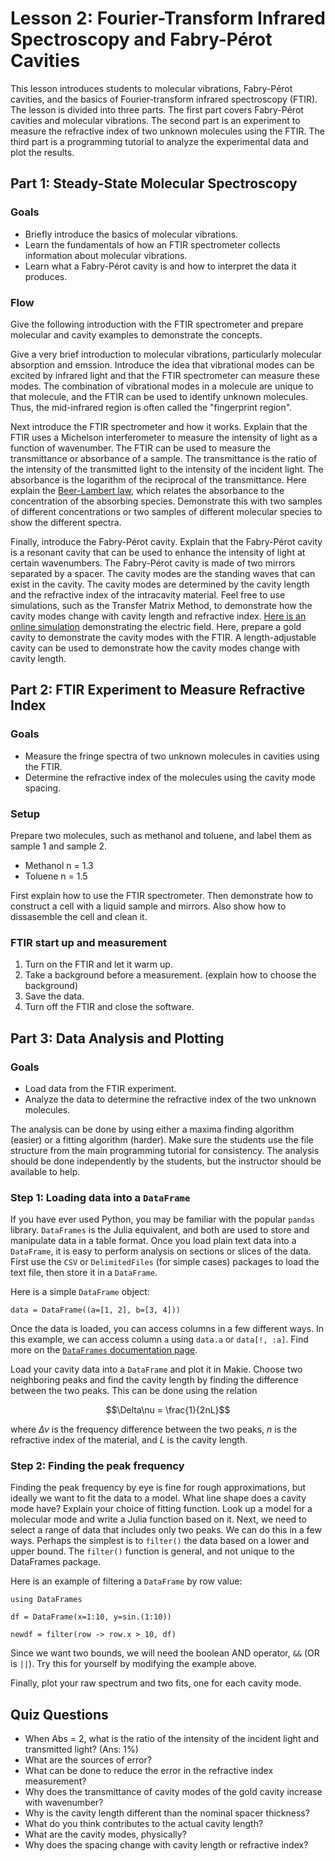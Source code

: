 # Lesson 2: Fourier-Transform Infrared Spectroscopy and Fabry-Pérot Cavities

This lesson introduces students to molecular vibrations, Fabry-Pérot cavities, and the basics of Fourier-transform infrared spectroscopy (FTIR). The lesson is divided into three parts. The first part covers Fabry-Pérot cavities and molecular vibrations. The second part is an experiment to measure the refractive index of two unknown molecules using the FTIR. The third part is a programming tutorial to analyze the experimental data and plot the results.


## Part 1: Steady-State Molecular Spectroscopy
### Goals
- Briefly introduce the basics of molecular vibrations.
- Learn the fundamentals of how an FTIR spectrometer collects information about molecular vibrations.
- Learn what a Fabry-Pérot cavity is and how to interpret the data it produces.

### Flow
Give the following introduction with the FTIR spectrometer and prepare molecular and cavity examples to demonstrate the concepts.

Give a very brief introduction to molecular vibrations, particularly molecular absorption and emssion.
Introduce the idea that vibrational modes can be excited by infrared light and that the FTIR spectrometer can measure these modes.
The combination of vibrational modes in a molecule are unique to that molecule, and the FTIR can be used to identify unknown molecules.
Thus, the mid-infrared region is often called the "fingerprint region".

Next introduce the FTIR spectrometer and how it works.
Explain that the FTIR uses a Michelson interferometer to measure the intensity of light as a function of wavenumber.
The FTIR can be used to measure the transmittance or absorbance of a sample.
The transmittance is the ratio of the intensity of the transmitted light to the intensity of the incident light.
The absorbance is the logarithm of the reciprocal of the transmittance.
Here explain the [Beer-Lambert law](https://en.wikipedia.org/wiki/Beer–Lambert_law), which relates the absorbance to the concentration of the absorbing species.
Demonstrate this with two samples of different concentrations or two samples of different molecular species to show the different spectra.

Finally, introduce the Fabry-Pérot cavity.
Explain that the Fabry-Pérot cavity is a resonant cavity that can be used to enhance the intensity of light at certain wavenumbers.
The Fabry-Pérot cavity is made of two mirrors separated by a spacer.
The cavity modes are the standing waves that can exist in the cavity.
The cavity modes are determined by the cavity length and the refractive index of the intracavity material.
Feel free to use simulations, such as the Transfer Matrix Method, to demonstrate how the cavity modes change with cavity length and refractive index.
[Here is an online simulation](https://ccahilla.github.io/fabryperot.html) demonstrating the electric field.
Here, prepare a gold cavity to demonstrate the cavity modes with the FTIR.
A length-adjustable cavity can be used to demonstrate how the cavity modes change with cavity length.


## Part 2: FTIR Experiment to Measure Refractive Index
### Goals
- Measure the fringe spectra of two unknown molecules in cavities using the FTIR.
- Determine the refractive index of the molecules using the cavity mode spacing.

### Setup
Prepare two molecules, such as methanol and toluene, and label them as sample 1 and sample 2.

- Methanol n = 1.3
- Toluene n = 1.5

First explain how to use the FTIR spectrometer. Then demonstrate how to construct a cell with a liquid sample and mirrors. Also show how to dissasemble the cell and clean it.

### FTIR start up and measurement
1. Turn on the FTIR and let it warm up.
2. Take a background before a measurement. (explain how to choose the background)
3. Save the data.
4. Turn off the FTIR and close the software.


## Part 3: Data Analysis and Plotting
### Goals
- Load data from the FTIR experiment.
- Analyze the data to determine the refractive index of the two unknown molecules.

The analysis can be done by using either a maxima finding algorithm (easier) or a fitting algorithm (harder).
Make sure the students use the file structure from the main programming tutorial for consistency.
The analysis should be done independently by the students, but the instructor should be available to help.

### Step 1: Loading data into a `DataFrame`

If you have ever used Python, you may be familiar with the popular `pandas` library.
`DataFrames` is the Julia equivalent, and both are used
to store and manipulate data in a table format.
Once you load plain text data into a `DataFrame`,
it is easy to perform analysis on sections or slices of the data.
First use the `CSV` or `DelimitedFiles` (for simple cases) packages to load the text file, then store it in a `DataFrame`.

Here is a simple `DataFrame` object:
```
data = DataFrame((a=[1, 2], b=[3, 4]))
```

Once the data is loaded, you can access columns in a few different ways. In this example, we can access column `a` using `data.a` or `data[!, :a]`.
Find more on the [`DataFrames` documentation page](https://dataframes.juliadata.org/stable/man/basics/).

Load your cavity data into a `DataFrame` and plot it in Makie.
Choose two neighboring peaks and find the cavity length
by finding the difference between the two peaks.
This can be done using the relation


$$\Delta\nu = \frac{1}{2nL}$$

where $\Delta\nu$ is the frequency difference between the two peaks, $n$ is the refractive index of the material, and $L$ is the cavity length.

### Step 2: Finding the peak frequency

Finding the peak frequency by eye is fine for rough approximations, but ideally we want to fit the data to a model.
What line shape does a cavity mode have? Explain your choice of fitting function.
Look up a model for a molecular mode and write a Julia function based on it.
Next, we need to select a range of data that includes only two peaks.
We can do this in a few ways.
Perhaps the simplest is to `filter()` the data based on a lower and upper bound. The `filter()` function is general, and not unique to the DataFrames package.

Here is an example of filtering a `DataFrame` by row value:
```
using DataFrames

df = DataFrame(x=1:10, y=sin.(1:10))

newdf = filter(row -> row.x > 10, df)
```

Since we want two bounds, we will need the boolean AND operator, `&&` (OR is `||`). Try this for yourself by modifying the example above.

Finally, plot your raw spectrum and two fits, one for each cavity mode.



## Quiz Questions
- When Abs = 2, what is the ratio of the intensity of the incident light and transmitted light? (Ans: 1%)
- What are the sources of error?
- What can be done to reduce the error in the refractive index measurement?
- Why does the transmittance of cavity modes of the gold cavity increase with wavenumber?
- Why is the cavity length different than the nominal spacer thickness?
- What do you think contributes to the actual cavity length?
- What are the cavity modes, physically?
- Why does the spacing change with cavity length or refractive index?
